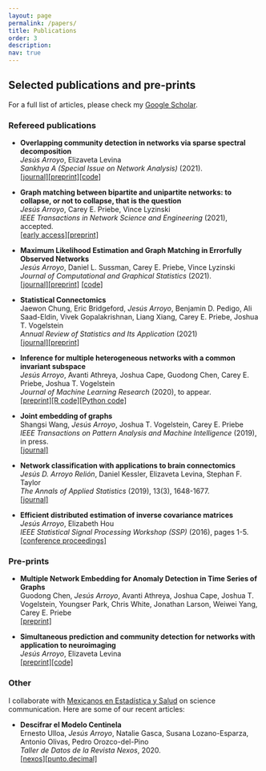 ```yaml
---
layout: page
permalink: /papers/
title: Publications
order: 3
description: 
nav: true
---
```




## Selected publications and pre-prints

For a full list of articles, please check my [Google Scholar](https://scholar.google.com/citations?user=Pt0QJm4AAAAJ&hl=es&authuser=1).

### Refereed publications

* **Overlapping community detection in networks via sparse spectral decomposition**<br>
*Jesús Arroyo*, Elizaveta Levina<br>
*Sankhya A (Special Issue on Network Analysis)* (2021).<br>
[[journal]](https://link.springer.com/article/10.1007/s13171-021-00245-4)[[preprint]](https://arxiv.org/abs/2009.10641)[[code]](https://github.com/jesusdaniel/spcaCD)

* **Graph matching between bipartite and unipartite networks: to collapse, or not to collapse, that is the question**<br>
*Jesús Arroyo*, Carey E. Priebe, Vince Lyzinski<br>
*IEEE Transactions in Network Science and Engineering* (2021), accepted.<br>
[[early access]](https://ieeexplore.ieee.org/abstract/document/9447239)[[preprint]](https://arxiv.org/abs/2002.01648)

* **Maximum Likelihood Estimation and Graph Matching in Errorfully Observed Networks**<br>
*Jesús Arroyo*, Daniel L. Sussman, Carey E. Priebe, Vince Lyzinski<br>
*Journal of Computational and Graphical Statistics* (2021).<br>
[[journal]](https://www.tandfonline.com/doi/full/10.1080/10618600.2021.1872582)[[preprint]](https://arxiv.org/pdf/1812.10519.pdf) [[code]](https://github.com/dpmcsuss/gmmle)

* **Statistical Connectomics**<br>
Jaewon Chung, Eric Bridgeford, *Jesús Arroyo*, Benjamin D. Pedigo, Ali Saad-Eldin, Vivek Gopalakrishnan, Liang Xiang, Carey E. Priebe, Joshua T. Vogelstein<br>
*Annual Review of Statistics and Its Application* (2021)<br>
[[journal]](https://www.annualreviews.org/doi/abs/10.1146/annurev-statistics-042720-023234)[[preprint]](https://osf.io/ek4n3)

* **Inference for multiple heterogeneous networks with a common invariant subspace**<br>
*Jesús Arroyo*, Avanti Athreya, Joshua Cape, Guodong Chen, Carey E. Priebe, Joshua T. Vogelstein<br>
*Journal of Machine Learning Research* (2020), to appear.<br>
[[preprint]](https://arxiv.org/pdf/1906.10026.pdf)[[R code]](https://github.com/jesusdaniel/mase)[[Python code]](https://graspy.neurodata.io/reference/embed.html#graspologic.embed.MultipleASE)

* **Joint embedding of graphs**<br>
Shangsi Wang, *Jesús Arroyo*, Joshua T. Vogelstein, Carey E. Priebe<br>
*IEEE Transactions on Pattern Analysis and Machine Intelligence* (2019), in press.<br>
[[journal]](https://ieeexplore.ieee.org/abstract/document/8889404/) 

* **Network classification with applications to brain connectomics**<br>
*Jesús D. Arroyo Relión*, Daniel Kessler, Elizaveta Levina, Stephan F. Taylor<br>
*The Annals of Applied Statistics* (2019), 13(3), 1648-1677.<br>
[[journal]](https://projecteuclid.org/euclid.aoas/1571277767) 

* **Efficient distributed estimation of inverse covariance matrices**<br>
*Jesús Arroyo*, Elizabeth Hou<br>
*IEEE Statistical Signal Processing Workshop (SSP)* (2016), pages 1-5.<br>
[[conference proceedings]](https://ieeexplore.ieee.org/abstract/document/7551705)



### Pre-prints

* **Multiple Network Embedding for Anomaly Detection in Time Series of Graphs**<br>
Guodong Chen, *Jesús Arroyo*, Avanti Athreya, Joshua Cape, Joshua T. Vogelstein, Youngser Park, Chris White, Jonathan Larson, Weiwei Yang, Carey E. Priebe<br>
[[preprint]](https://arxiv.org/abs/2008.10055)

* **Simultaneous prediction and community detection for networks with application to neuroimaging**<br>
*Jesús Arroyo*, Elizaveta Levina<br>
[[preprint]](https://arxiv.org/pdf/2002.01645.pdf)[[code]](https://github.com/jesusdaniel/glmblock)



### Other

I collaborate with [Mexicanos en Estadística y Salud](https://mxciencia.github.io/) on science communication. Here are some of our recent articles:

* **Descifrar el Modelo Centinela**<br>
Ernesto Ulloa, *Jesús Arroyo*, Natalie Gasca, Susana Lozano-Esparza, Antonio Olivas, Pedro Orozco-del-Pino<br>
*Taller de Datos de la Revista Nexos*, 2020.<br>
[[nexos]](https://datos.nexos.com.mx/descifrando-el-modelo-centinela/)[[punto.decimal]](https://puntodecimal.mx/ciencia/descifrando-el-modelo-centinela)


